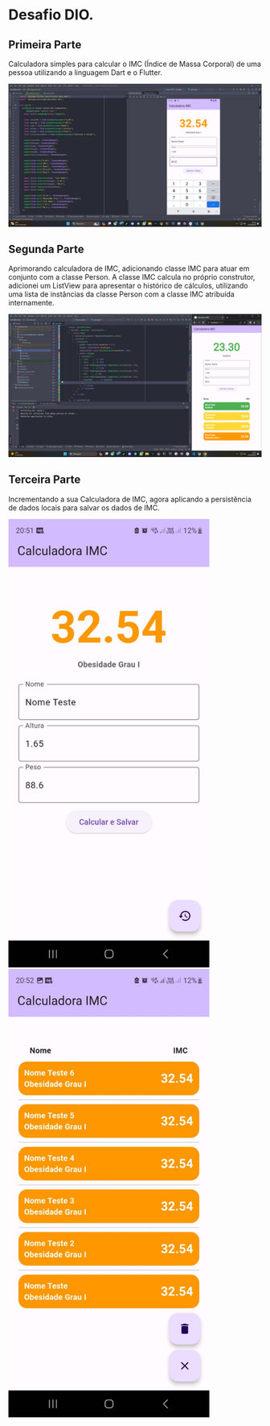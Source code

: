 # Desafio DIO.

## Primeira Parte

Calculadora simples para calcular o IMC (Índice de Massa Corporal) de uma pessoa utilizando a linguagem 
Dart e o Flutter.

<img src="assets/images/print.png" />
<br />

## Segunda Parte

Aprimorando calculadora de IMC, adicionando classe IMC para atuar em conjunto com a classe Person. 
A classe IMC calcula no próprio construtor, adicionei um ListView para apresentar o histórico de cálculos, 
utilizando uma lista de instâncias da classe Person com a classe IMC atribuída internamente.

<img src="assets/images/print2.png" />
<br />

## Terceira Parte

Incrementando a sua Calculadora de IMC, agora aplicando a persistência de dados locais para salvar os dados de IMC.

<img width="400" src="assets/images/print3.jpg" />               <img width="400" src="assets/images/print4.jpg" />
<br />

